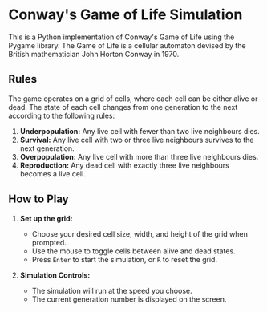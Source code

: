 # Conway's Game of Life Simulation

This is a Python implementation of Conway's Game of Life using the Pygame library. The Game of Life is a cellular automaton devised by the British mathematician John Horton Conway in 1970.

## Rules

The game operates on a grid of cells, where each cell can be either alive or dead. The state of each cell changes from one generation to the next according to the following rules:

1. **Underpopulation:** Any live cell with fewer than two live neighbours dies.
2. **Survival:** Any live cell with two or three live neighbours survives to the next generation.
3. **Overpopulation:** Any live cell with more than three live neighbours dies.
4. **Reproduction:** Any dead cell with exactly three live neighbours becomes a live cell.

## How to Play

1. **Set up the grid:**
    - Choose your desired cell size, width, and height of the grid when prompted.
    - Use the mouse to toggle cells between alive and dead states.
    - Press `Enter` to start the simulation, or `R` to reset the grid.

2. **Simulation Controls:**
    - The simulation will run at the speed you choose.
    - The current generation number is displayed on the screen.
